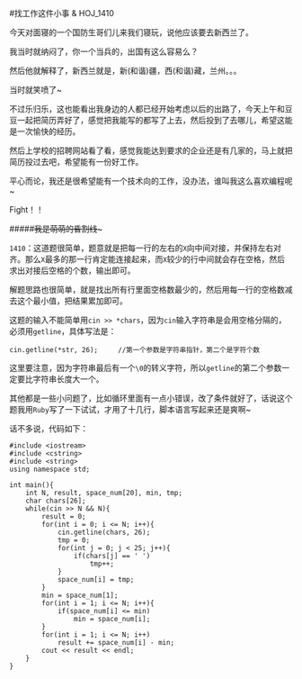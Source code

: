 #找工作这件小事 & HOJ_1410  

今天对面寝的一个国防生哥们儿来我们寝玩，说他应该要去新西兰了。  

我当时就纳闷了，你一个当兵的，出国有这么容易么？  

然后他就解释了，新西兰就是，新(和谐)疆，西(和谐)藏，兰州。。。  

当时就笑喷了~  

不过乐归乐，这也能看出我身边的人都已经开始考虑以后的出路了，今天上午和豆豆一起把简历弄好了，感觉把我能写的都写了上去，然后投到了去哪儿，希望这能是一次愉快的经历。  

然后上学校的招聘网站看了看，感觉我能达到要求的企业还是有几家的，马上就把简历投过去吧，希望能有一份好工作。  

平心而论，我还是很希望能有一个技术向的工作，没办法，谁叫我这么喜欢编程呢~  

Fight！！  

#####~~~~~~~~~~~~我是萌萌的昏割线~~~~~~~~~~~~~  

```1410```：这道题很简单，题意就是把每一行的左右的```X```向中间对接，并保持左右对齐。那么```X```最多的那一行肯定能连接起来，而```X```较少的行中间就会存在空格，然后求出对接后空格的个数，输出即可。  

解题思路也很简单，就是找出所有行里面空格数最少的，然后用每一行的空格数减去这个最小值，把结果累加即可。  

这题的输入不能简单用```cin >> *chars```，因为```cin```输入字符串是会用空格分隔的，必须用```getline```，具体写法是：

	cin.getline(*str, 26);     //第一个参数是字符串指针，第二个是字符个数
	
这里要注意，因为字符串最后有一个```\0```的转义字符，所以```getline```的第二个参数一定要比字符串长度大一个。  

其他都是一些小问题了，比如循环里面有一点小错误，改了条件就好了，话说这个题我用```Ruby```写了一下试试，才用了十几行，脚本语言写起来还是爽啊~  

话不多说，代码如下：

    #include <iostream>
    #include <cstring>
    #include <string>
    using namespace std;

    int main(){
        int N, result, space_num[20], min, tmp;
        char chars[26];
        while(cin >> N && N){
            result = 0;
            for(int i = 0; i <= N; i++){
                cin.getline(chars, 26);
                tmp = 0;
                for(int j = 0; j < 25; j++){
                    if(chars[j] == ' ')
                        tmp++;
                }
                space_num[i] = tmp;
            }
            min = space_num[1];
            for(int i = 1; i <= N; i++){
                if(space_num[i] <= min)
                    min = space_num[i];
            }
            for(int i = 1; i <= N; i++)
                result += space_num[i] - min;
            cout << result << endl;
        }
    }
